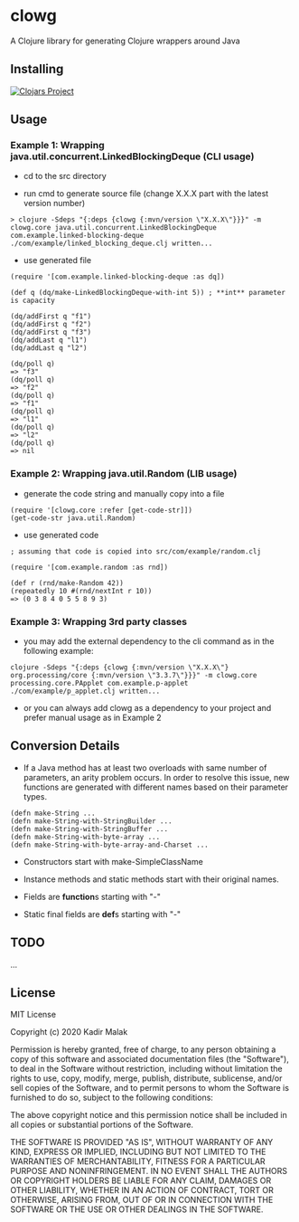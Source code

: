 # clowg

A Clojure library for generating Clojure wrappers around Java

## Installing

[![Clojars Project](https://img.shields.io/clojars/v/clowg.svg)](https://clojars.org/clowg)

## Usage

### Example 1: Wrapping java.util.concurrent.LinkedBlockingDeque (CLI usage)

- cd to the src directory

- run cmd to generate source file (change X.X.X part with the latest version number)

```
> clojure -Sdeps "{:deps {clowg {:mvn/version \"X.X.X\"}}}" -m clowg.core java.util.concurrent.LinkedBlockingDeque com.example.linked-blocking-deque
./com/example/linked_blocking_deque.clj written...
```

- use generated file

```
(require '[com.example.linked-blocking-deque :as dq])

(def q (dq/make-LinkedBlockingDeque-with-int 5)) ; **int** parameter is capacity

(dq/addFirst q "f1")
(dq/addFirst q "f2")
(dq/addFirst q "f3")
(dq/addLast q "l1")
(dq/addLast q "l2")

(dq/poll q)
=> "f3"
(dq/poll q)
=> "f2"
(dq/poll q)
=> "f1"
(dq/poll q)
=> "l1"
(dq/poll q)
=> "l2"
(dq/poll q)
=> nil
```

### Example 2: Wrapping java.util.Random (LIB usage)

- generate the code string and manually copy into a file

```
(require '[clowg.core :refer [get-code-str]])
(get-code-str java.util.Random)
```

- use generated code

```
; assuming that code is copied into src/com/example/random.clj

(require '[com.example.random :as rnd])

(def r (rnd/make-Random 42))
(repeatedly 10 #(rnd/nextInt r 10))
=> (0 3 8 4 0 5 5 8 9 3)

```

### Example 3: Wrapping 3rd party classes

- you may add the external dependency to the cli command as in the following example:

```
clojure -Sdeps "{:deps {clowg {:mvn/version \"X.X.X\"} org.processing/core {:mvn/version \"3.3.7\"}}}" -m clowg.core processing.core.PApplet com.example.p-applet
./com/example/p_applet.clj written...
```

- or you can always add clowg as a dependency to your project and prefer manual usage as in Example 2

## Conversion Details

- If a Java method has at least two overloads with same number of parameters, an arity problem occurs. In order to resolve this issue, new functions are generated with different names based on their parameter types.

```
(defn make-String ...
(defn make-String-with-StringBuilder ...
(defn make-String-with-StringBuffer ...
(defn make-String-with-byte-array ...
(defn make-String-with-byte-array-and-Charset ... 
```

- Constructors start with make-SimpleClassName

- Instance methods and static methods start with their original names.

- Fields are **function**s starting with "-"

- Static final fields are **def**s starting with "-"

## TODO

...

## License

MIT License

Copyright (c) 2020 Kadir Malak

Permission is hereby granted, free of charge, to any person obtaining a copy
of this software and associated documentation files (the "Software"), to deal
in the Software without restriction, including without limitation the rights
to use, copy, modify, merge, publish, distribute, sublicense, and/or sell
copies of the Software, and to permit persons to whom the Software is
furnished to do so, subject to the following conditions:

The above copyright notice and this permission notice shall be included in all
copies or substantial portions of the Software.

THE SOFTWARE IS PROVIDED "AS IS", WITHOUT WARRANTY OF ANY KIND, EXPRESS OR
IMPLIED, INCLUDING BUT NOT LIMITED TO THE WARRANTIES OF MERCHANTABILITY,
FITNESS FOR A PARTICULAR PURPOSE AND NONINFRINGEMENT. IN NO EVENT SHALL THE
AUTHORS OR COPYRIGHT HOLDERS BE LIABLE FOR ANY CLAIM, DAMAGES OR OTHER
LIABILITY, WHETHER IN AN ACTION OF CONTRACT, TORT OR OTHERWISE, ARISING FROM,
OUT OF OR IN CONNECTION WITH THE SOFTWARE OR THE USE OR OTHER DEALINGS IN THE
SOFTWARE.
